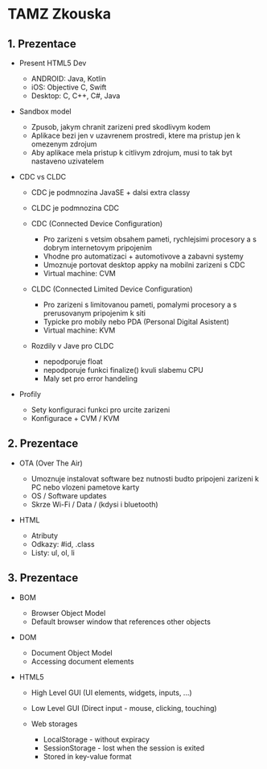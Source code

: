 # TAMZ Zkouska

## 1. Prezentace
- Present HTML5 Dev
  - ANDROID: Java, Kotlin
  - iOS: Objective C, Swift
  - Desktop: C, C++, C#, Java

- Sandbox model
  - Zpusob, jakym chranit zarizeni pred skodlivym kodem
  - Aplikace bezi jen v uzavrenem prostredi, ktere ma pristup jen k omezenym zdrojum
  - Aby aplikace mela pristup k citlivym zdrojum, musi to tak byt nastaveno uzivatelem

- CDC vs CLDC
  - CDC je podmnozina JavaSE + dalsi extra classy
  - CLDC je podmnozina CDC
  - CDC (Connected Device Configuration)
    - Pro zarizeni s vetsim obsahem pameti, rychlejsimi procesory a s dobrym internetovym pripojenim
    - Vhodne pro automatizaci + automotivove a zabavni systemy
    - Umoznuje portovat desktop appky na mobilni zarizeni s CDC
    - Virtual machine: CVM

  - CLDC (Connected Limited Device Configuration)
    - Pro zarizeni s limitovanou pameti, pomalymi procesory a s prerusovanym pripojenim k siti
    - Typicke pro mobily nebo PDA (Personal Digital Asistent)
    - Virtual machine: KVM
  - Rozdily v Jave pro CLDC
    - nepodporuje float
    - nepodporuje funkci finalize() kvuli slabemu CPU
    - Maly set pro error handeling


- Profily
  - Sety konfiguraci funkci pro urcite zarizeni
  - Konfigurace + CVM / KVM

## 2. Prezentace
- OTA (Over The Air)
  - Umoznuje instalovat software bez nutnosti budto pripojeni zarizeni k PC nebo vlozeni pametove karty
  - OS / Software updates
  - Skrze Wi-Fi / Data / (kdysi i bluetooth)

- HTML
  - Atributy
  - Odkazy: #id, .class
  - Listy: ul, ol, li

## 3. Prezentace
- BOM
  - Browser Object Model
  - Default browser window that references other objects
- DOM
  - Document Object Model
  - Accessing document elements

- HTML5
  - High Level GUI (UI elements, widgets, inputs, ...)
  - Low Level GUI (Direct input - mouse, clicking, touching)

  - Web storages
    - LocalStorage - without expiracy
    - SessionStorage - lost when the session is exited
    - Stored in key-value format
